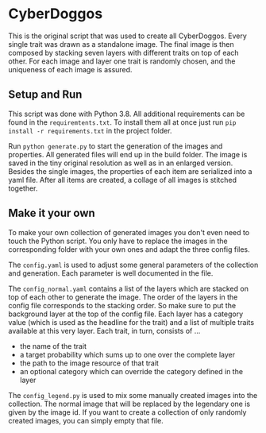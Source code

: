 # CyberDoggos
This is the original script that was used to create all CyberDoggos. Every single trait was drawn as a standalone image.
The final image is then composed by stacking seven layers with different traits on top of each other. For each image and 
layer one trait is randomly chosen, and the uniqueness of each image is assured.


## Setup and Run
This script was done with Python 3.8. All additional requirements can be found in the `requiremtents.txt`. 
To install them all at once just run `pip install -r requirements.txt` in the project folder.

Run `python generate.py` to start the generation of the images and properties. All generated files will end up in the 
build folder. The image is saved in the tiny original resolution as well as in an enlarged version. Besides the 
single images, the properties of each item are serialized into a yaml file. After all items are created, a collage of 
all images is stitched together.

## Make it your own
To make your own collection of generated images you don't even need to touch the Python script. You only have to replace 
the images in the corresponding folder with your own ones and adapt the three config files.

The `config.yaml` is used to adjust some general parameters of the collection and generation. Each parameter is 
well documented in the file.

The `config_normal.yaml` contains a list of the layers which are stacked on top of each other to generate the image. 
The order of the layers in the config file corresponds to the stacking order. So make sure to put the background layer 
at the top of the config file. Each layer has a category value (which is used as the headline for the trait) and a list 
of multiple traits available at this very layer. Each trait, in turn, consists of ...
- the name of the trait
- a target probability which sums up to one over the complete layer
- the path to the image resource of that trait
- an optional category which can override the category defined in the layer

The `config_legend.py` is used to mix some manually created images into the collection. The normal image that will be 
replaced by the legendary one is given by the image id. If you want to create a collection of only randomly created 
images, you can simply empty that file.


